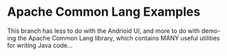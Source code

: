 Apache Common Lang Examples
=========================== 

This branch has less to do with the Andrioid UI, and more to do with demo-ing the Apache Common Lang library, which contains MANY useful utilities for writing Java code... 